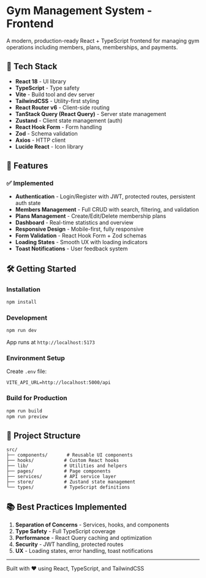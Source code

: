 # Gym Management System - Frontend

A modern, production-ready React + TypeScript frontend for managing gym operations including members, plans, memberships, and payments.

## 🚀 Tech Stack

- **React 18** - UI library
- **TypeScript** - Type safety
- **Vite** - Build tool and dev server
- **TailwindCSS** - Utility-first styling
- **React Router v6** - Client-side routing
- **TanStack Query (React Query)** - Server state management
- **Zustand** - Client state management (auth)
- **React Hook Form** - Form handling
- **Zod** - Schema validation
- **Axios** - HTTP client
- **Lucide React** - Icon library

## 🎯 Features

### ✅ Implemented

- **Authentication** - Login/Register with JWT, protected routes, persistent auth state
- **Members Management** - Full CRUD with search, filtering, and validation
- **Plans Management** - Create/Edit/Delete membership plans
- **Dashboard** - Real-time statistics and overview
- **Responsive Design** - Mobile-first, fully responsive
- **Form Validation** - React Hook Form + Zod schemas
- **Loading States** - Smooth UX with loading indicators
- **Toast Notifications** - User feedback system

## 🛠️ Getting Started

### Installation

```bash
npm install
```

### Development

```bash
npm run dev
```

App runs at `http://localhost:5173`

### Environment Setup

Create `.env` file:

```env
VITE_API_URL=http://localhost:5000/api
```

### Build for Production

```bash
npm run build
npm run preview
```

## 📁 Project Structure

```
src/
├── components/       # Reusable UI components
├── hooks/           # Custom React hooks
├── lib/             # Utilities and helpers
├── pages/           # Page components
├── services/        # API service layer
├── store/           # Zustand state management
└── types/           # TypeScript definitions
```

## 📚 Best Practices Implemented

1. **Separation of Concerns** - Services, hooks, and components
2. **Type Safety** - Full TypeScript coverage
3. **Performance** - React Query caching and optimization
4. **Security** - JWT handling, protected routes
5. **UX** - Loading states, error handling, toast notifications

---

Built with ❤️ using React, TypeScript, and TailwindCSS
